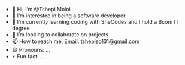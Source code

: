 - 👋 Hi, I’m @Tshepi Moloi
- 👀 I’m interested in being a software developer
- 🌱 I’m currently learning coding with SheCodes and I hold a Bcom IT degree
- 💞️ I’m looking to collaborate on projects
- 📫 How to reach me, Email: tshepiso131@gmail.com
- 😄 Pronouns: ...
- ⚡ Fun fact: ...

<!---
Tshepi131/Tshepi131 is a ✨ special ✨ repository because its `README.md` (this file) appears on your GitHub profile.
You can click the Preview link to take a look at your changes.
--->

